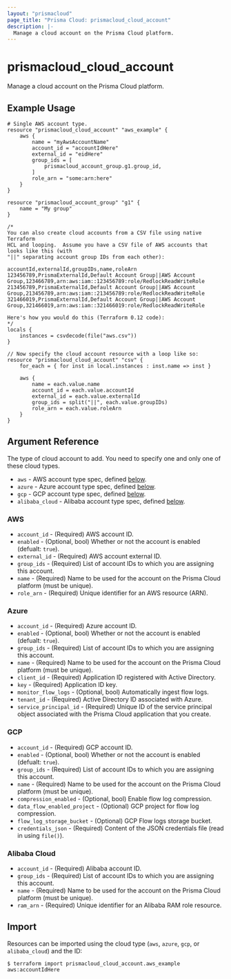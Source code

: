 ```yaml
---
layout: "prismacloud"
page_title: "Prisma Cloud: prismacloud_cloud_account"
description: |-
  Manage a cloud account on the Prisma Cloud platform.
---
```


# prismacloud_cloud_account

Manage a cloud account on the Prisma Cloud platform.

## Example Usage

```hcl
# Single AWS account type.
resource "prismacloud_cloud_account" "aws_example" {
    aws {
        name = "myAwsAccountName"
        account_id = "accountIdHere"
        external_id = "eidHere"
        group_ids = [
            prismacloud_account_group.g1.group_id,
        ]
        role_arn = "some:arn:here"
    }
}

resource "prismacloud_account_group" "g1" {
    name = "My group"
}

/*
You can also create cloud accounts from a CSV file using native Terraform
HCL and looping.  Assume you have a CSV file of AWS accounts that looks like this (with
"||" separating account group IDs from each other):

accountId,externalId,groupIDs,name,roleArn
123456789,PrismaExternalId,Default Account Group||AWS Account Group,123466789,arn:aws:iam::123456789:role/RedlockReadWriteRole
213456789,PrismaExternalId,Default Account Group||AWS Account Group,213456789,arn:aws:iam::213456789:role/RedlockReadWriteRole
321466019,PrismaExternalId,Default Account Group||AWS Account Group,321466019,arn:aws:iam::321466019:role/RedlockReadWriteRole

Here's how you would do this (Terraform 0.12 code):
*/
locals {
    instances = csvdecode(file("aws.csv"))
}

// Now specify the cloud account resource with a loop like so:
resource "prismacloud_cloud_account" "csv" {
    for_each = { for inst in local.instances : inst.name => inst }

    aws {
        name = each.value.name
        account_id = each.value.accountId
        external_id = each.value.externalId
        group_ids = split("||", each.value.groupIDs)
        role_arn = each.value.roleArn
    }
}
```

## Argument Reference

The type of cloud account to add.  You need to specify one and only one of these cloud types.

* `aws` - AWS account type spec, defined [below](#aws).
* `azure` - Azure account type spec, defined [below](#azure).
* `gcp` - GCP account type spec, defined [below](#gcp).
* `alibaba_cloud` - Alibaba account type spec, defined [below](#alibaba-cloud).

### AWS

* `account_id` - (Required) AWS account ID.
* `enabled` - (Optional, bool) Whether or not the account is enabled (defualt: `true`).
* `external_id` - (Required) AWS account external ID.
* `group_ids` - (Required) List of account IDs to which you are assigning this account.
* `name` - (Required) Name to be used for the account on the Prisma Cloud platform (must be unique).
* `role_arn` - (Required) Unique identifier for an AWS resource (ARN).

### Azure

* `account_id` - (Required) Azure account ID.
* `enabled` - (Optional, bool) Whether or not the account is enabled (defualt: `true`).
* `group_ids` - (Required) List of account IDs to which you are assigning this account.
* `name` - (Required) Name to be used for the account on the Prisma Cloud platform (must be unique).
* `client_id` - (Required) Application ID registered with Active Directory.
* `key` - (Required) Application ID key.
* `monitor_flow_logs` - (Optional, bool) Automatically ingest flow logs.
* `tenant_id` - (Required) Active Directory ID associated with Azure.
* `service_principal_id` - (Required) Unique ID of the service principal object associated with the Prisma Cloud application that you create.

### GCP

* `account_id` - (Required) GCP account ID.
* `enabled` - (Optional, bool) Whether or not the account is enabled (defualt: `true`).
* `group_ids` - (Required) List of account IDs to which you are assigning this account.
* `name` - (Required) Name to be used for the account on the Prisma Cloud platform (must be unique).
* `compression_enabled` - (Optional, bool) Enable flow log compression.
* `data_flow_enabled_project` - (Optional) GCP project for flow log compression.
* `flow_log_storage_bucket` - (Optional) GCP Flow logs storage bucket.
* `credentials_json` - (Required) Content of the JSON credentials file (read in using `file()`).

### Alibaba Cloud

* `account_id` - (Required) Alibaba account ID.
* `group_ids` - (Required) List of account IDs to which you are assigning this account.
* `name` - (Required) Name to be used for the account on the Prisma Cloud platform (must be unique).
* `ram_arn` - (Required) Unique identifier for an Alibaba RAM role resource.

## Import

Resources can be imported using the cloud type (`aws`, `azure`, `gcp`, or `alibaba_cloud`) and the ID:

```
$ terraform import prismacloud_cloud_account.aws_example aws:accountIdHere
```
